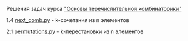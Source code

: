 Решения задач курса ["Основы перечислительной комбинаторики"](https://stepik.org/course/125/syllabus)

1.4 [next_comb.py](next_comb.py) - k-сочетания из n элементов

2.1 [permutations.py](permutations.py) - k-перестановки из n элементов
